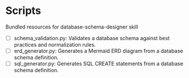 # Scripts

Bundled resources for database-schema-designer skill

- [ ] schema_validation.py: Validates a database schema against best practices and normalization rules.
- [ ] erd_generator.py: Generates a Mermaid ERD diagram from a database schema definition.
- [ ] sql_generator.py: Generates SQL CREATE statements from a database schema definition.
